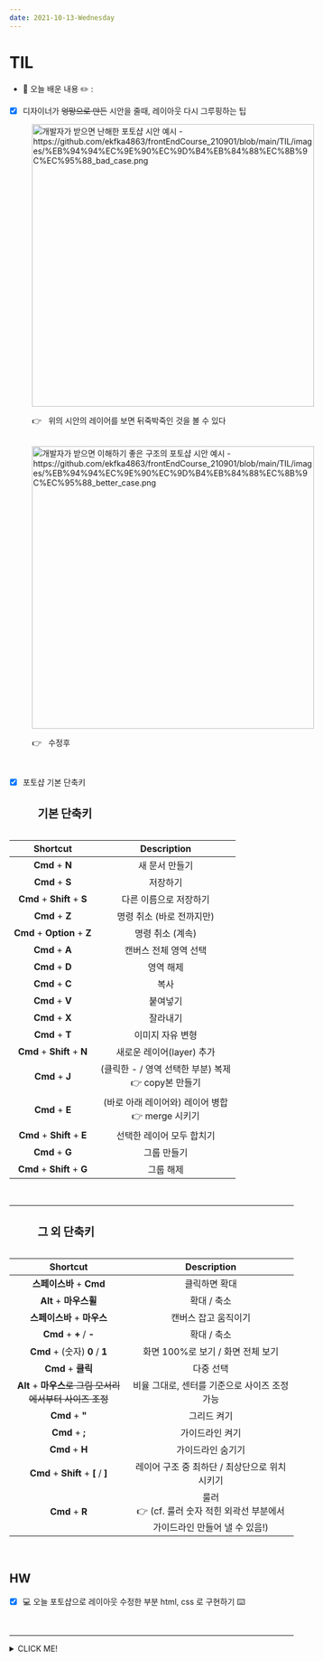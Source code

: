 ```yaml
---
date: 2021-10-13-Wednesday
---
```


# TIL

- 📝 오늘 배운 내용 ✏️ : 
- [x] 디자이너가 ~~엉망으로 만든~~ 시안을 줄때, 레이아웃 다시 그루핑하는 팁

<img src="./images/디자이너시안_bad_case.png" alt="개발자가 받으면 난해한 포토샵 시안 예시 - https://github.com/ekfka4863/frontEndCourse_210901/blob/main/TIL/images/%EB%94%94%EC%9E%90%EC%9D%B4%EB%84%88%EC%8B%9C%EC%95%88_bad_case.png" width="500px" height="px" style="padding-left: 40px;" />
<br />

<p style="padding-left: 40px;">
👉 &nbsp; 위의 시안의 레이어를 보면 뒤죽박죽인 것을 볼 수 있다 
</p>

<br />

<img src="./images/디자이너시안_better_case.png" alt="개발자가 받으면 이해하기 좋은 구조의 포토샵 시안 예시 - https://github.com/ekfka4863/frontEndCourse_210901/blob/main/TIL/images/%EB%94%94%EC%9E%90%EC%9D%B4%EB%84%88%EC%8B%9C%EC%95%88_better_case.png" width="500px" height="px" style="padding-left: 40px;" />
<p style="padding-left: 40px;">👉 &nbsp; 수정후</p>

<br />

- [x] 포토샵 기본 단축키 

<br />
<span style="padding-left: 50px; font-weight: 800; font-size: 20px;">기본 단축키</span> 
<br />
<br />

  |           Shortcut           |                        Description                        |
  | :--------------------------: | :-------------------------------------------------------: |
  |       **Cmd** + **N**        |                      새 문서 만들기                       |
  |       **Cmd** + **S**        |                         저장하기                          |
  | **Cmd** + **Shift** + **S**  |                  다른 이름으로 저장하기                   |
  |       **Cmd** + **Z**        |                 명령 취소 (바로 전까지만)                 |
  | **Cmd** + **Option** + **Z** |                     명령 취소 (계속)                      |
  |       **Cmd** + **A**        |                   캔버스 전체 영역 선택                   |
  |       **Cmd** + **D**        |                         영역 해제                         |
  |       **Cmd** + **C**        |                           복사                            |
  |       **Cmd** + **V**        |                         붙여넣기                          |
  |       **Cmd** + **X**        |                         잘라내기                          |
  |       **Cmd** + **T**        |                     이미지 자유 변형                      |
  | **Cmd** +  **Shift** + **N** |                 새로운 레이어(layer) 추가                 |
  |       **Cmd** + **J**        | (클릭한 - / 영역 선택한 부분) 복제  <br />👉 copy본 만들기 |
  |       **Cmd** + **E**        |  (바로 아래 레이어와) 레이어 병합  <br /> 👉 merge 시키기  |
  | **Cmd** + **Shift** + **E**  |                 선택한 레이어 모두 합치기                 |
  |       **Cmd** + **G**        |                        그룹 만들기                        |
  | **Cmd** + **Shift** + **G**  |                         그룹 해제                         |


<br />
<hr />
<br />
<span style="padding-left: 50px; font-weight: 800; font-size: 20px;">그 외 단축키</span> 
<br />
<br />

  |                          Shortcut                          |                         Description                          |
  | :--------------------------------------------------------: | :----------------------------------------------------------: |
  |                  **스페이스바** + **Cmd**                  |                        클릭하면 확대                         |
  |                   **Alt** + **마우스휠**                   |                         확대 / 축소                          |
  |                **스페이스바** + **마우스**                 |                     캔버스 잡고 움직이기                     |
  |                 **Cmd**  +  **+** / **-**                  |                         확대 / 축소                          |
  |              **Cmd**  +  (숫자) **0** / **1**              |              화면 100%로 보기 / 화면 전체 보기               |
  |                     **Cmd** + **클릭**                     |                          다중 선택                           |
  | **Alt** + **마우스**~~로 그림 모서리에서부터 사이즈 조정~~ |        비율 그대로, 센터를 기준으로 사이즈 조정 가능         |
  |                     **Cmd**  +  **"**                      |                         그리드 켜기                          |
  |                     **Cmd**  +  **;**                      |                       가이드라인 켜기                        |
  |                      **Cmd** + **H**                       |                      가이드라인 숨기기                       |
  |          **Cmd** + **Shift**  +  **[**  /  **]**           |        레이어 구조 중 최하단 / 최상단으로 위치시키기         |
  |                      **Cmd** + **R**                       | 룰러  <br />👉 (cf. 룰러 숫자 적힌 외곽선 부분에서 가이드라인 만들어 낼 수 있음!) |

<!-- <img src="./images/포토샵_기본단축키.png" alt="포토샵 기본 단축키" width="700px" height="px" style="padding-left: 40px;" />
<img src="./images/포토샵_유용단축키.png" alt="개발자가 받으면 이해하기 좋은 구조의 포토샵 시안 예시" width="700px" height="px" style="padding-left: 40px;" /> -->

<br />

## HW
<!-- - [x] 💻 빽다방 반응형 웹사이트 프로토타입 figma로 더 develop ⌨️     -->
- [x] 💻 오늘 포토샵으로 레이아웃 수정한 부분 html, css 로 구현하기 ⌨️    

<br />

---

<details>
<summary>CLICK ME!</summary>  

- cf.  
  - ✨ Only 선생님's 강의 ✨

</detials>   

